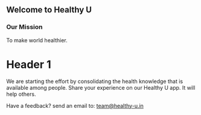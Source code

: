 ## Welcome to Healthy U
### Our Mission
To make world healthier.  

# Header 1
We are starting the effort by consolidating the health knowledge that is available among people. Share your experience on our Healthy U app. It will help others. 

Have a feedback? send an email to: team@healthy-u.in
